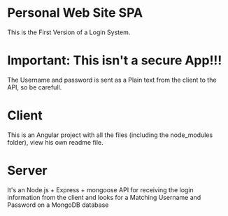 # Personal Web Site SPA 

This is the First Version of a Login System.
# Important: This isn't a secure App!!!

The Username and password is sent as a Plain text from the client to the API, so be carefull.

# Client
This is an Angular project with all the files (including the node_modules folder),
view his own readme file.

# Server
It's an Node.js + Express + mongoose API for receiving the login information from the client and looks for a Matching Username and Password on a MongoDB database
